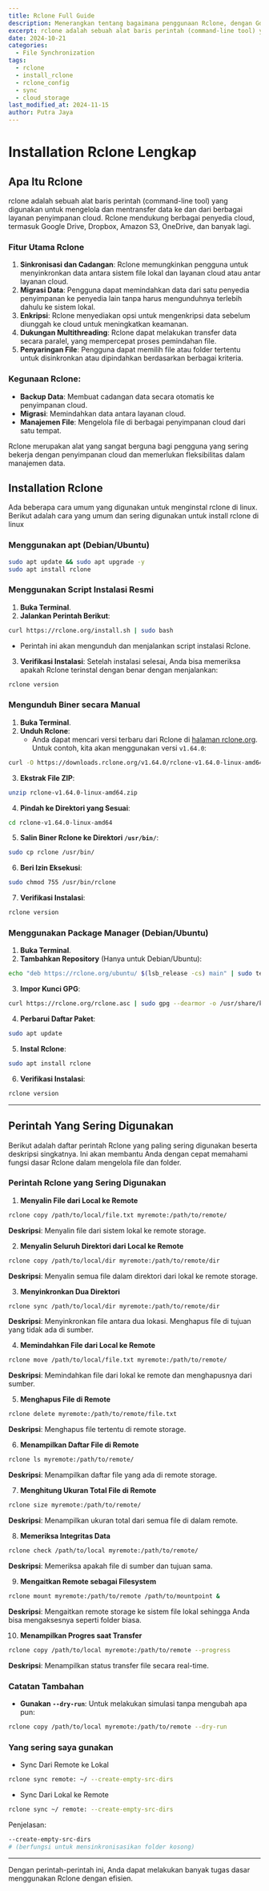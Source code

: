 ```yaml
---
title: Rclone Full Guide
description: Menerangkan tentang bagaimana penggunaan Rclone, dengan Gdrive full
excerpt: rclone adalah sebuah alat baris perintah (command-line tool) yang digunakan untuk mengelola dan mentransfer data ke dan dari berbagai layanan penyimpanan cloud. Rclone mendukung berbagai penyedia cloud, termasuk Google Drive, Dropbox, Amazon S3, OneDrive, dan banyak lagi.
date: 2024-10-21
categories:
  - File Synchronization
tags:
  - rclone
  - install_rclone
  - rclone_config
  - sync
  - cloud_storage
last_modified_at: 2024-11-15
author: Putra Jaya
---
```

# Installation Rclone Lengkap
## Apa Itu Rclone
rclone adalah sebuah alat baris perintah (command-line tool) yang digunakan untuk mengelola dan mentransfer data ke dan dari berbagai layanan penyimpanan cloud. Rclone mendukung berbagai penyedia cloud, termasuk Google Drive, Dropbox, Amazon S3, OneDrive, dan banyak lagi.
### Fitur Utama Rclone
1. **Sinkronisasi dan Cadangan**: Rclone memungkinkan pengguna untuk menyinkronkan data antara sistem file lokal dan layanan cloud atau antar layanan cloud.
2. **Migrasi Data**: Pengguna dapat memindahkan data dari satu penyedia penyimpanan ke penyedia lain tanpa harus mengunduhnya terlebih dahulu ke sistem lokal.
3. **Enkripsi**: Rclone menyediakan opsi untuk mengenkripsi data sebelum diunggah ke cloud untuk meningkatkan keamanan.
4. **Dukungan Multithreading**: Rclone dapat melakukan transfer data secara paralel, yang mempercepat proses pemindahan file.
5. **Penyaringan File**: Pengguna dapat memilih file atau folder tertentu untuk disinkronkan atau dipindahkan berdasarkan berbagai kriteria.
### Kegunaan Rclone:
- **Backup Data**: Membuat cadangan data secara otomatis ke penyimpanan cloud.
- **Migrasi**: Memindahkan data antara layanan cloud.
- **Manajemen File**: Mengelola file di berbagai penyimpanan cloud dari satu tempat.

Rclone merupakan alat yang sangat berguna bagi pengguna yang sering bekerja dengan penyimpanan cloud dan memerlukan fleksibilitas dalam manajemen data.

## Installation Rclone 
Ada beberapa cara umum yang digunakan untuk menginstal rclone di linux. Berikut adalah cara yang umum dan sering digunakan untuk install rclone di linux
### Menggunakan apt (Debian/Ubuntu)
```bash
sudo apt update && sudo apt upgrade -y
sudo apt install rclone
```
### Menggunakan Script Instalasi Resmi
1. **Buka Terminal**.
2. **Jalankan Perintah Berikut**:
```bash
curl https://rclone.org/install.sh | sudo bash
```
- Perintah ini akan mengunduh dan menjalankan script instalasi Rclone.

3. **Verifikasi Instalasi**:
   Setelah instalasi selesai, Anda bisa memeriksa apakah Rclone terinstal dengan benar dengan menjalankan:
```bash
rclone version
```

### Mengunduh Biner secara Manual
1. **Buka Terminal**.
2. **Unduh Rclone**:
	- Anda dapat mencari versi terbaru dari Rclone di [halaman rclone.org](https://rclone.org/downloads/). Untuk contoh, kita akan menggunakan versi `v1.64.0`:
```bash
curl -O https://downloads.rclone.org/v1.64.0/rclone-v1.64.0-linux-amd64.zip
```

3. **Ekstrak File ZIP**:
```bash
unzip rclone-v1.64.0-linux-amd64.zip
```

4. **Pindah ke Direktori yang Sesuai**:
```bash
cd rclone-v1.64.0-linux-amd64
```

5. **Salin Biner Rclone ke Direktori `/usr/bin/`**:
```bash
sudo cp rclone /usr/bin/
```

6. **Beri Izin Eksekusi**:
```bash
sudo chmod 755 /usr/bin/rclone
```

7. **Verifikasi Instalasi**:
```bash
rclone version
```

### Menggunakan Package Manager (Debian/Ubuntu)
1. **Buka Terminal**.
2. **Tambahkan Repository** (Hanya untuk Debian/Ubuntu):
```bash
echo "deb https://rclone.org/ubuntu/ $(lsb_release -cs) main" | sudo tee /etc/apt/sources.list.d/rclone.list
```

3. **Impor Kunci GPG**:
```bash
curl https://rclone.org/rclone.asc | sudo gpg --dearmor -o /usr/share/keyrings/rclone-archive-keyring.gpg
```

4. **Perbarui Daftar Paket**:
```bash
sudo apt update
```

5. **Instal Rclone**:
```bash
sudo apt install rclone
```

6. **Verifikasi Instalasi**:
```bash
rclone version
```
___
## Perintah Yang Sering Digunakan
Berikut adalah daftar perintah Rclone yang paling sering digunakan beserta deskripsi singkatnya. Ini akan membantu Anda dengan cepat memahami fungsi dasar Rclone dalam mengelola file dan folder.
### Perintah Rclone yang Sering Digunakan

1. **Menyalin File dari Local ke Remote**
```bash
rclone copy /path/to/local/file.txt myremote:/path/to/remote/
   ```
**Deskripsi**:
Menyalin file dari sistem lokal ke remote storage.

2. **Menyalin Seluruh Direktori dari Local ke Remote**
```bash
rclone copy /path/to/local/dir myremote:/path/to/remote/dir
```
**Deskripsi**:
Menyalin semua file dalam direktori dari lokal ke remote storage.

3. **Menyinkronkan Dua Direktori**
```bash
rclone sync /path/to/local/dir myremote:/path/to/remote/dir
```
**Deskripsi**: 
Menyinkronkan file antara dua lokasi. Menghapus file di tujuan yang tidak ada di sumber.

4. **Memindahkan File dari Local ke Remote**
```bash
rclone move /path/to/local/file.txt myremote:/path/to/remote/
```
**Deskripsi**: 
Memindahkan file dari lokal ke remote dan menghapusnya dari sumber.

5. **Menghapus File di Remote**
```bash
rclone delete myremote:/path/to/remote/file.txt
```
**Deskripsi**:
Menghapus file tertentu di remote storage.

6. **Menampilkan Daftar File di Remote**
```bash
rclone ls myremote:/path/to/remote/
```
**Deskripsi**:
Menampilkan daftar file yang ada di remote storage.

7. **Menghitung Ukuran Total File di Remote**
```bash
rclone size myremote:/path/to/remote/
```
**Deskripsi**:
Menampilkan ukuran total dari semua file di dalam remote.

8. **Memeriksa Integritas Data**
```bash
rclone check /path/to/local myremote:/path/to/remote/
```
**Deskripsi**:
Memeriksa apakah file di sumber dan tujuan sama.

9. **Mengaitkan Remote sebagai Filesystem**
```bash
rclone mount myremote:/path/to/remote /path/to/mountpoint &
```
   **Deskripsi**:
   Mengaitkan remote storage ke sistem file lokal sehingga Anda bisa mengaksesnya seperti folder biasa.

10. **Menampilkan Progres saat Transfer**
```bash
rclone copy /path/to/local myremote:/path/to/remote --progress
```
**Deskripsi**:
Menampilkan status transfer file secara real-time.
### Catatan Tambahan
- **Gunakan `--dry-run`**: Untuk melakukan simulasi tanpa mengubah apa pun:
```bash
rclone copy /path/to/local myremote:/path/to/remote --dry-run
```
### **Yang sering saya gunakan**
 - Sync Dari Remote ke Lokal
```bash
rclone sync remote: ~/ --create-empty-src-dirs
```
 - Sync Dari Lokal ke Remote
```bash
rclone sync ~/ remote: --create-empty-src-dirs
```
Penjelasan: 
```bash
--create-empty-src-dirs
# (berfungsi untuk mensinkronisasikan folder kosong)
```
---

Dengan perintah-perintah ini, Anda dapat melakukan banyak tugas dasar menggunakan Rclone dengan efisien.